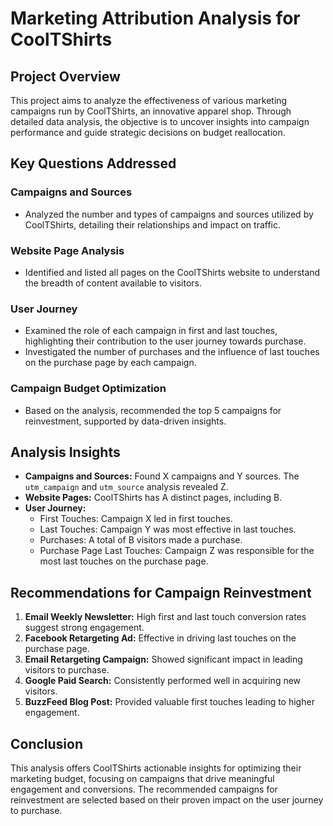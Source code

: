 # Marketing Attribution Analysis for CoolTShirts

## Project Overview

This project aims to analyze the effectiveness of various marketing campaigns run by CoolTShirts, an innovative apparel shop. Through detailed data analysis, the objective is to uncover insights into campaign performance and guide strategic decisions on budget reallocation.

## Key Questions Addressed

### Campaigns and Sources
- Analyzed the number and types of campaigns and sources utilized by CoolTShirts, detailing their relationships and impact on traffic.

### Website Page Analysis
- Identified and listed all pages on the CoolTShirts website to understand the breadth of content available to visitors.

### User Journey
- Examined the role of each campaign in first and last touches, highlighting their contribution to the user journey towards purchase.
- Investigated the number of purchases and the influence of last touches on the purchase page by each campaign.

### Campaign Budget Optimization
- Based on the analysis, recommended the top 5 campaigns for reinvestment, supported by data-driven insights.

## Analysis Insights

- **Campaigns and Sources:** Found X campaigns and Y sources. The `utm_campaign` and `utm_source` analysis revealed Z.
- **Website Pages:** CoolTShirts has A distinct pages, including B.
- **User Journey:** 
  - First Touches: Campaign X led in first touches.
  - Last Touches: Campaign Y was most effective in last touches.
  - Purchases: A total of B visitors made a purchase.
  - Purchase Page Last Touches: Campaign Z was responsible for the most last touches on the purchase page.

## Recommendations for Campaign Reinvestment

1. **Email Weekly Newsletter:** High first and last touch conversion rates suggest strong engagement.
2. **Facebook Retargeting Ad:** Effective in driving last touches on the purchase page.
3. **Email Retargeting Campaign:** Showed significant impact in leading visitors to purchase.
4. **Google Paid Search:** Consistently performed well in acquiring new visitors.
5. **BuzzFeed Blog Post:** Provided valuable first touches leading to higher engagement.

## Conclusion

This analysis offers CoolTShirts actionable insights for optimizing their marketing budget, focusing on campaigns that drive meaningful engagement and conversions. The recommended campaigns for reinvestment are selected based on their proven impact on the user journey to purchase.
